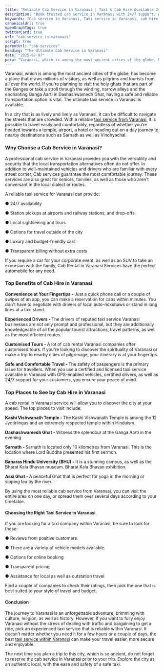 ```yaml
---
title: "Reliable Cab Service in Varanasi | Taxi & Cab Hire Available 24/7"
description: "Book trusted cab service in Varanasi with 24/7 support. Affordable taxi service in Varanasi and flexible cab hire in Varanasi for local & outstation travel."
keywords: "Cab service in Varanasi, Taxi service in Varanasi, cab hire in Varanasi"
canonicalUrl: true
openGraphTags: true
twitterCard: true
url: "cab-service-in-varanasi"
script: true
parentUrl: "cab-services"
heading: "The Ultimate Cab Service in Varanasi"
date: "2025-07-07"
para: "Varanasi, which is among the most ancient cities of the globe, has become a place that draws millions of visitors, as well as pilgrims and tourists from all over the world. If you're planning to visit the holy ghats that are part of the Ganges or take a stroll through the winding, narrow alleys and the enchanting Ganga Aarti in Dashashwamedh Ghat, having a safe and reliable transportation option is vital. The ultimate taxi service in Varanasi is available."
---
```


<p>Varanasi, which is among the most ancient cities of the globe, has become a place that draws millions of visitors, as well as pilgrims and tourists from all over the world. If you're planning to visit the holy ghats that are part of the Ganges or take a stroll through the winding, narrow alleys and the enchanting Ganga Aarti in Dashashwamedh Ghat, having a safe and reliable transportation option is vital. The ultimate taxi service in Varanasi is available.</p>
              <p className="mt-5">In a city that is as lively and lively as Varanasi, it can be difficult to navigate the streets that are crowded. With a reliable <a href="https://sweettrip.in">taxi service from Varanasi</a>, it is possible to travel easily and comfortably, regardless of whether you're headed towards a temple, airport, a hotel or heading out on a day journey to nearby destinations such as Sarnath as well as Vindhyachal.</p>
              <h3 className="mt-5 font-bold">
                Why Choose a Cab Service in Varanasi?
              </h3>
              <p>
                A professional cab service in Varanasi provides you with the versatility and security that the local transportation alternatives often do not offer. In addition to well-maintained vehicles and drivers who are familiar with every street corner, Cab services guarantee the most comfortable journey. These services are also great for seniors, families, as well as those who aren't conversant in the local dialect or routes.
              </p>
              <p className="mt-5">A reliable taxi service for Varanasi can provide:</p>
              <p>●	24/7 availability</p>
              <p>●	Station pickups at airports and railway stations, and drop-offs</p>
              <p>●	Local sightseeing and tours</p>
              <p>●	Options for travel outside of the city</p>
              <p>●	Luxury and budget-friendly cars</p>
              <p>●	Transparent billing without extra costs</p>
              <p className="mt-5">If you require a car for your corporate event, as well as an SUV to take an excursion with the family, Cab Rental in Varanasi Services have the perfect automobile for any need.</p>
              <h3 className="mt-5 font-bold">
                Top Benefits of Cab Hire in Varanasi
              </h3>
              <p>
                <strong>Convenience at Your Fingertips - </strong> Just a quick phone call or a couple of swipes of an app, you can make a reservation for cabs within minutes. You don't have to negotiate with drivers of local auto-rickshaws or stand in long lines at a taxi stand.
              </p>
              <p className="mt-2">
                <strong>Experienced Drivers - </strong> The drivers of reputed taxi service Varanasi businesses are not only prompt and professional, but they are additionally knowledgeable of all the popular tourist attractions, travel patterns, as well as the most efficient routes.
              </p>
              <p className="mt-2">
                <strong>Customised Tours - </strong> A lot of cab rental Varanasi companies offer customised tours. If you're looking to discover the spirituality of Varanasi or make a trip to nearby cities of pilgrimage, your itinerary is at your fingertips.
              </p>
              <p className="mt-2">
                <strong>Safe and Comfortable Travel - </strong> The safety of passengers is the primary issue for travellers. When you use a certified and licensed taxi service available in Varanasi with GPS-enabled vehicles, certified drivers, as well as 24/7 support for your customers, you ensure your peace of mind.
              </p>
              <h3 className="mt-5 font-bold">
                Top Places to See by Cab Hire in Varanasi
              </h3>
              <p>
                A cab rental in Varanasi service will allow you to discover the city at your speed. The top places to visit include:
              </p>
              <p className="mt-5">
                <strong>Kashi Vishwanath Temple - </strong> The Kashi Vishwanath Temple is among the 12 Jyotirlingas and an extremely respected temple within Hinduism.
              </p>
              <p className="mt-2">
                <strong>Dashashwamedh Ghat - </strong> Witness the splendour at the Ganga Aarti in the evening
              </p>
              <p className="mt-2">
                <strong>Sarnath - </strong> Sarnath is located only 10 kilometres from Varanasi. This is the location where Lord Buddha presented his first sermon.
              </p>
              <p className="mt-2">
                <strong>Banaras Hindu University (BHU) - </strong> It is a stunning campus, as well as the Bharat Kala Bhavan museum. Bharat Kala Bhavan exhibition.
              </p>
              <p className="mt-2">
                <strong>Assi Ghat - </strong> A peaceful Ghat that is perfect for yoga in the morning or sipping tea by the river.
              </p>
              <p className="mt-5">By using the most reliable cab service from Varanasi, you can visit the entire area on one day, or spread them over several days according to your timetable.</p>
              <h4 className="mt-5 font-bold">
                Choosing the Right Taxi Service in Varanasi
              </h4>
              <p>
               If you are looking for a taxi company within Varanasi, be sure to look for these:
              </p>
              <p className="mt-5">
                ●	Reviews from positive customers
              </p>
              <p>●	There are a variety of vehicle models available.</p>
              <p>●	Options for online booking</p>
              <p>
                ●	Transparent pricing
              </p>
              <p>●	Assistance for local as well as outstation travel</p>
              <p className="mt-5">Find a couple of companies to check their ratings, then pick the one that is best suited to your style of travel and budget.</p>
              <h4 className="mt-5 font-bold">
                Conclusion
              </h4>
              <p>
                The journey to Varanasi is an unforgettable adventure, brimming with culture, religion, as well as history. However, if you want to fully enjoy Varanasi without the stress of dealing with traffic and bargaining to get a ride, pick an experienced taxi service that is reliable within Varanasi. It doesn't matter whether you need it for a few hours or a couple of days, the best <a href="https://sweettrip.in/cab-services">taxi service within Varanasi</a> can make your travel easier, more secure and enjoyable.
              </p>
              <p className="mt-5">
                The next time you plan a trip to this city, which is so ancient, do not forget to reserve the cab service in Varanasi prior to your trip. Explore the city as an authentic local, with the ease and safety of a safe taxi.
              </p>
